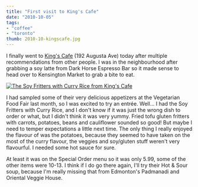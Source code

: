 ```yaml
---
title: "First visit to King's Cafe"
date: "2010-10-05"
tags:
- "coffee"
- "toronto"
thumb: 2010-10-kingscafe.jpg
---
```


I finally went to [King's Cafe](http://www.kingscafe.com/) (192 Augusta Ave) today after multiple recommendations from other people. I was in the neighbourhood after grabbing a soy latte from Dark Horse Espresso Bar so it made sense to head over to Kensington Market to grab a bite to eat.  

[![The Soy Fritters with Curry Rice from King's Cafe](images/5055793720_df8af97aee.jpg)](http://www.flickr.com/photos/prairiev/5055793720/ "The Soy Fritters with Curry Rice from King's Cafe by MeShellG, on Flickr")

I had sampled some of their very delicious appetizers at the Vegetarian Food Fair last month, so I was excited to try an entrée. Well... I had the Soy Fritters with Curry Rice, and I don't know if it was just the wrong dish to order or what, but I didn't think it was very yummy. Fried tofu gluten fritters with carrots, potatoes, beans and cauliflower sounded so good! But maybe I need to temper expectations a little next time. The only thing I really enjoyed the flavour of was the potatoes, because they seemed to have taken on the most of the curry flavour, the veggies and soy/gluten stuff weren't very flavourful. I needed some hot sauce for sure.  

At least it was on the Special Order menu so it was only 5.99, some of the other items were 10-13. I think if I do go there again, I'll try their Hot & Sour soup, because I'm really missing that from Edmonton's Padmanadi and Oriental Veggie House.
